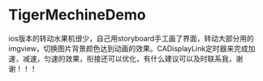 # TigerMechineDemo
ios版本的转动水果机很少，自己用storyboard手工画了界面，转动大部分用的imgview，切换图片背景颜色达到动画的效果。CADisplayLink定时器来完成加速，减速，匀速的效果，衔接还可以优化，有什么建议可以及时联系我，谢谢！！！
